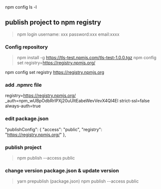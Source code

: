 
npm config ls -l

## publish project to npm registry
> npm login 
  username: xxx
  password:xxx
  email:xxxx
### Config repository
> npm install -g https://tls-test.npmjs.com/tls-test-1.0.0.tgz
> npm config set registry=https://registry.npmjs.org/

npm config set registry https://registry.npmjs.org

### add  .npmrc file
registry=https://registry.npmjs.org/
_auth=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
strict-ssl=false
always-auth=true


### edit package.json
 "publishConfig": {
    "access": "public",
    "registry": "https://registry.npmjs.org/"
  },

### publish project
> npm publish --access public


###  change version package.json & update version 
> yarn  prepublish   (package.json)
> npm publish --access public